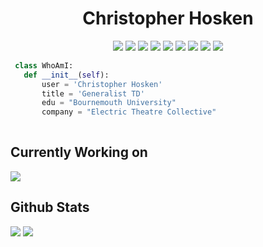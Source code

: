 <h1 align="center">Christopher Hosken</h1>
<p align="center"}>
  <img src="https://img.shields.io/badge/Houdini-37A5CC?style=for-the-badge&logo=houdini&logoColor=white">
  <img src="https://img.shields.io/badge/Blender-37A5CC?style=for-the-badge&logo=houdini&logoColor=white">
  <img src="https://img.shields.io/badge/Maya-37A5CC?style=for-the-badge&logo=houdini&logoColor=white">
  <img src="https://img.shields.io/badge/Nuke-37A5CC?style=for-the-badge&logo=houdini&logoColor=white">
  <img src="https://img.shields.io/badge/Python-FFD43B?style=for-the-badge&logo=python&logoColor=blue">
  <img src="https://img.shields.io/badge/C++-FFD43B?style=for-the-badge&logo=cpp&logoColor=blue">
  <img src="https://img.shields.io/badge/Qt-41CD52?style=for-the-badge&logo=Qt&logoColor=white">
  <img src="https://img.shields.io/badge/USD-37A5CC?style=for-the-badge&logo=houdini&logoColor=white">
  <img src="https://img.shields.io/badge/Rocky-51A2DA?style=for-the-badge&logo=rocky&logoColor=white">
</p>

<!-- ## Who am I? -->

 ```python
  class WhoAmI:
	def __init__(self):
		user = 'Christopher Hosken'
		title = 'Generalist TD'
		edu = "Bournemouth University"
		company = "Electric Theatre Collective"
	
 ```
## Currently Working on
<a href="https://github.com/cjhosken/gravi"><img src="https://github-readme-stats.vercel.app/api/pin/?username=cjhosken&repo=gravi&theme=github_dark" /></a>

## Github Stats
<img src="https://github-readme-stats.vercel.app/api?username=cjhosken&&show_icons=true&count_private=true&theme=github_dark&hide_rank=True">
<img src="https://github-readme-streak-stats.herokuapp.com/?user=cjhosken&theme=blueberry_duo"/>
